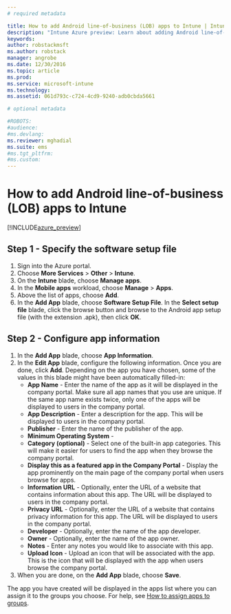 ```yaml
---
# required metadata

title: How to add Android line-of-business (LOB) apps to Intune | Intune Azure preview | Microsoft Docs
description: "Intune Azure preview: Learn about adding Android line-of-business apps to Intune."
keywords:
author: robstackmsft
ms.author: robstack
manager: angrobe
ms.date: 12/30/2016
ms.topic: article
ms.prod:
ms.service: microsoft-intune
ms.technology:
ms.assetid: 061d793c-c724-4cd9-9240-adb0cbda5661

# optional metadata

#ROBOTS:
#audience:
#ms.devlang:
ms.reviewer: mghadial
ms.suite: ems
#ms.tgt_pltfrm:
#ms.custom:
---
```


# How to add Android line-of-business (LOB) apps to Intune

[!INCLUDE[azure_preview](../includes/azure_preview.md)]


## Step 1 - Specify the software setup file

1. Sign into the Azure portal.
2. Choose **More Services** > **Other** > **Intune**.
3. On the **Intune** blade, choose **Manage apps**.
4. In the **Mobile apps** workload, choose **Manage** > **Apps**.
5. Above the list of apps, choose **Add**.
6. In the **Add App** blade, choose **Software Setup File**.
In the **Select setup file** blade, click the browse button and browse to the Android app setup file (with the extension .apk), then click **OK**.

## Step 2 - Configure app information

1. In the **Add App** blade, choose **App Information**.
2. In the **Edit App** blade, configure the following information. Once you are done, click **Add**. Depending on the app you have chosen, some of the values in this blade might have been automatically filled-in:
	- **App Name** - Enter the name of the app as it will be displayed in the company portal. Make sure all app names that you use are unique. If the same app name exists twice, only one of the apps will be displayed to users in the company portal.
	- **App Description** - Enter a description for the app. This will be displayed to users in the company portal.
	- **Publisher** - Enter the name of the publisher of the app.
	- **Minimum Operating System** -
	- **Category (optional)** - Select one of the built-in app categories. This will make it easier for users to find the app when they browse the company portal.
	- **Display this as a featured app in the Company Portal** - Display the app prominently on the main page of the company portal when users browse for apps.
	- **Information URL** - Optionally, enter the URL of a website that contains information about this app. The URL will be displayed to users in the company portal.
	- **Privacy URL** - Optionally, enter the URL of a website that contains privacy information for this app. The URL will be displayed to users in the company portal.
	- **Developer** - Optionally, enter the name of the app developer.
	- **Owner** - Optionally, enter the name of the app owner.
	- **Notes** - Enter any notes you would like to associate with this app.
	- **Upload Icon** - Upload an icon that will be associated with the app. This is the icon that will be displayed with the app when users browse the company portal.
3. When you are done, on the **Add App** blade, choose **Save**.

The app you have created will be displayed in the apps list where you can assign it to the groups you choose. For help, see [How to assign apps to groups](/intune-azure/manage-apps/deploy-apps).
